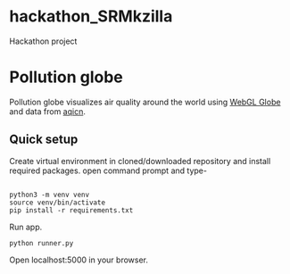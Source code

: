 # hackathon_SRMkzilla
Hackathon project

# Pollution globe

Pollution globe visualizes air quality around the world using
[WebGL Globe](https://experiments.withgoogle.com/chrome/globe) and data from
[aqicn](http://aqicn.org/).


## Quick setup

Create virtual environment in cloned/downloaded repository and install required packages.
open command prompt and type-
```

python3 -m venv venv
source venv/bin/activate
pip install -r requirements.txt
```
Run app.
```
python runner.py
```
Open localhost:5000 in your browser.
